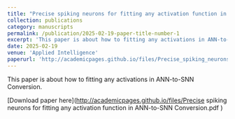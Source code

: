 ```yaml
---
title: "Precise spiking neurons for fitting any activation function in ANN-to-SNN Conversion"
collection: publications
category: manuscripts
permalink: /publication/2025-02-19-paper-title-number-1
excerpt: 'This paper is about how to fitting any activations in ANN-to-SNN Conversion.'
date: 2025-02-19
venue: 'Applied Intelligence'
paperurl: 'http://academicpages.github.io/files/Precise_spiking_neurons_for_fitting_any_activation_function_in_ANN_to_SNN_Conversion.pdf'
---
```

This paper is about how to fitting any activations in ANN-to-SNN Conversion.

[Download paper here](http://academicpages.github.io/files/Precise spiking neurons for fitting any activation function in ANN-to-SNN Conversion.pdf   )
